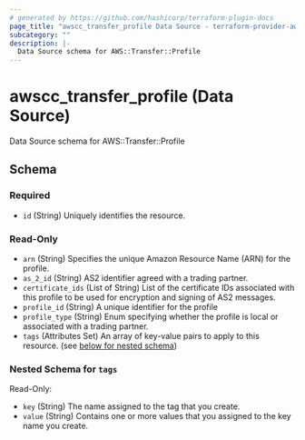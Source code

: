 ```yaml
---
# generated by https://github.com/hashicorp/terraform-plugin-docs
page_title: "awscc_transfer_profile Data Source - terraform-provider-awscc"
subcategory: ""
description: |-
  Data Source schema for AWS::Transfer::Profile
---
```


# awscc_transfer_profile (Data Source)

Data Source schema for AWS::Transfer::Profile



<!-- schema generated by tfplugindocs -->
## Schema

### Required

- `id` (String) Uniquely identifies the resource.

### Read-Only

- `arn` (String) Specifies the unique Amazon Resource Name (ARN) for the profile.
- `as_2_id` (String) AS2 identifier agreed with a trading partner.
- `certificate_ids` (List of String) List of the certificate IDs associated with this profile to be used for encryption and signing of AS2 messages.
- `profile_id` (String) A unique identifier for the profile
- `profile_type` (String) Enum specifying whether the profile is local or associated with a trading partner.
- `tags` (Attributes Set) An array of key-value pairs to apply to this resource. (see [below for nested schema](#nestedatt--tags))

<a id="nestedatt--tags"></a>
### Nested Schema for `tags`

Read-Only:

- `key` (String) The name assigned to the tag that you create.
- `value` (String) Contains one or more values that you assigned to the key name you create.
